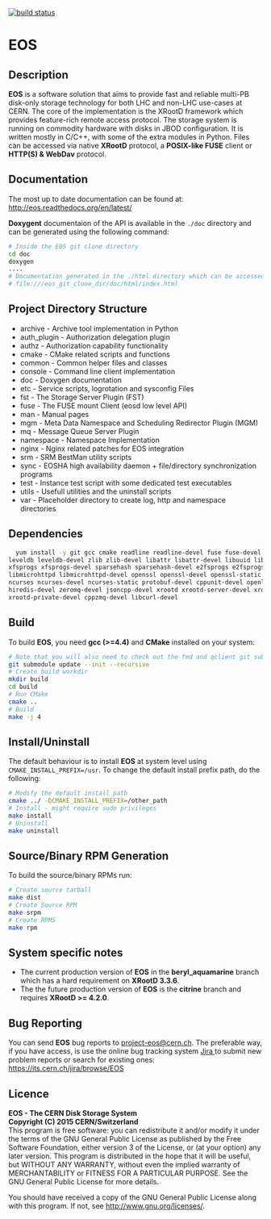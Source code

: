 [![build status](https://gitlab.cern.ch/dss/eos/badges/master/build.svg)](https://gitlab.cern.ch/dss/eos/commits/master)

# EOS

## Description

**EOS** is a software solution that aims to provide fast and reliable multi-PB
disk-only storage technology for both LHC and non-LHC use-cases at CERN. The
core of the implementation is the XRootD framework which provides feature-rich
remote access protocol. The storage system is running on commodity hardware
with disks in JBOD configuration. It is written mostly in C/C++, with some of
the extra modules in Python. Files can be accessed via native **XRootD**
protocol, a **POSIX-like FUSE** client or **HTTP(S) & WebDav** protocol.

## Documentation

The most up to date documentation can be found at:
http://eos.readthedocs.org/en/latest/


**Doxygent** documentaion of the API is available in the ``./doc`` directory
 and can be generated using the following command:

```bash
# Inside the EOS git clone directory
cd doc
doxygen
....
# Documentation generated in the ./html directory which can be accessed using any browser
# file:///eos_git_clone_dir/doc/html/index.html
```

## Project Directory Structure

* archive - Archive tool implementation in Python
* auth_plugin - Authorization delegation plugin
* authz - Authorization capability functionality
* cmake - CMake related scripts and functions
* common - Common helper files and classes
* console - Command line client implementation
* doc - Doxygen documentation
* etc - Service scripts, logrotation and sysconfig Files
* fst - The Storage Server Plugin (FST)
* fuse - The FUSE mount Client (eosd low level API)
* man - Manual pages
* mgm - Meta Data Namespace and Scheduling Redirector Plugin (MGM)
* mq - Message Queue Server Plugin
* namespace - Namespace Implementation
* nginx - Nginx related patches for EOS integration
* srm - SRM BestMan utility scripts
* sync - EOSHA high availability daemon + file/directory synchronization programs
* test - Instance test script with some dedicated test executables
* utils - Usefull utilities and the uninstall scripts
* var - Placeholder directory to create log, http and namespace directories

## Dependencies

```bash
  yum install -y git gcc cmake readline readline-devel fuse fuse-devel \
leveldb leveldb-devel zlib zlib-devel libattr libattr-devel libuuid libuuid-devel \
xfsprogs xfsprogs-devel sparsehash sparsehash-devel e2fsprogs e2fsprogs-devel \
libmicrohttpd libmicrohttpd-devel openssl openssl-devel openssl-static \
ncurses ncurses-devel ncurses-static protobuf-devel cppunit-devel openldap-devel \
hiredis-devel zeromq-devel jsoncpp-devel xrootd xrootd-server-devel xrootd-client-devel
xrootd-private-devel cppzmq-devel libcurl-devel
```

## Build

To build **EOS**, you need **gcc (>=4.4)** and **CMake** installed on your system:
```bash
# Note that you will also need to check out the fmd and qclient git submodules
git submodule update --init --recursive
# Create build workdir
mkdir build
cd build
# Run CMake
cmake ..
# Build
make -j 4
```

## Install/Uninstall

The default behaviour is to install **EOS** at system level using `CMAKE_INSTALL_PREFIX=/usr`.
To change the default install prefix path, do the following:

```bash
# Modify the default install path
cmake ../ -DCMAKE_INSTALL_PREFIX=/other_path
# Install - might require sudo privileges
make install
# Uninstall
make uninstall
```

## Source/Binary RPM Generation

To build the source/binary RPMs run:

```bash
# Create source tarball
make dist
# Create Source RPM
make srpm
# Create RPMS
make rpm
```

## System specific notes

* The current production version of **EOS** in the **beryl_aquamarine** branch
which has a hard requirement on **XRootD 3.3.6**.
* The the future production version of **EOS** is the **citrine** branch and
 requires **XRootD >= 4.2.0**.

## Bug Reporting

You can send **EOS** bug reports to <project-eos@cern.ch>. The preferable way,
if you have access, is use the online bug tracking system
[Jira ](https://its.cern.ch/jira/secure/Dashboard.jspa) to submit new problem
 reports or search for existing ones: https://its.cern.ch/jira/browse/EOS

## Licence

**EOS - The CERN Disk Storage System**  
**Copyright (C) 2015 CERN/Switzerland**  
This program is free software: you can redistribute it and/or modify it under
the terms of the GNU General Public License as published by the Free Software
Foundation, either version 3 of the License, or (at your option) any later
version. This program is distributed in the hope that it will be useful,
but WITHOUT ANY WARRANTY, without even the implied warranty of MERCHANTABILITY
or FITNESS FOR A PARTICULAR PURPOSE. See the GNU General Public License for more
details.

You should have received a copy of the GNU General Public License
along with this program.  If not, see <http://www.gnu.org/licenses/>.
